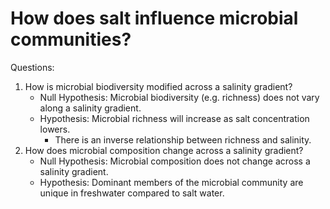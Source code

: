 # How does salt influence microbial communities? 

Questions: 

1. How is microbial biodiversity modified across a salinity gradient?
	- Null Hypothesis: Microbial biodiversity (e.g. richness) does not vary along a salinity gradient.
	- Hypothesis: Microbial richness will increase as salt concentration lowers. 
		- There is an inverse relationship between richness and salinity.  
2. How does microbial composition change across a salinity gradient? 
	- Null Hypothesis: Microbial composition does not change across a salinity gradient. 
	- Hypothesis: Dominant members of the microbial community are unique in freshwater compared to salt water.


